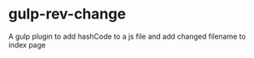 gulp-rev-change
===============

A gulp plugin to add hashCode to a js file and add changed filename to index page
